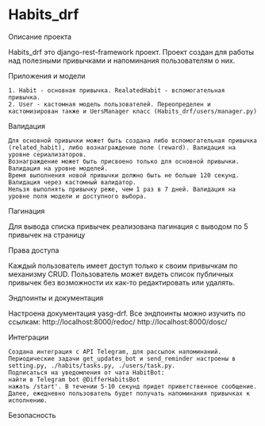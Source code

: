# Habits_drf

Описание проекта

Habits_drf это django-rest-framework проект. Проект создан для работы над полезными привычками и напоминания пользователям о них.

Приложения и модели

    1. Habit - основная привычка. RealatedHabit - вспомогательная привычка.
    2. User - кастомная модель пользователей. Переопределен и кастомизирован также и UersManager класс (Habits_drf/users/manager.py)

Валидация

    Для основной привычки может быть создана либо вспомогательная привычка (related_habit), либо вознаграждение поле (reward). Валидация на уровне сериализаторов.
    Вознаграждение может быть присвоено только для основной привычки. Валидация на уровне моделей.
    Время выполнения новой привычки должно быть не больше 120 секунд. Валидация через кастомный валидатор.
    Нельзя выполнять привычку реже, чем 1 раз в 7 дней. Валидация на уровне поля модели и доступного выбора.
    
Пагинация

  Для вывода списка привычек реализована пагинация с выводом по 5 привычек на страницу

Права доступа

  Каждый пользователь имеет доступ только к своим привычкам по механизму CRUD. Пользователь может видеть список публичных привычек без возможности их как-то редактировать или удалять. 

Эндпоинты и документация

  Настроена документация yasg-drf. Все эндпоинты можно изучить по ссылкам: http://localhost:8000/redoc/ http://localhost:8000/dosc/

Интеграции

    Создана интеграция с API Telegram, для рассылок напоминаний. Периодические задачи get_updates_bot и send_reminder настроены в setting.py, ./habits/tasks.py, ./users/task.py.
    Подписаться на уведомления от чата HabitBot:
    найти в Telegram bot @DifferHabitsBot
    нажать /start'. В течении 5-10 секунд придет приветственное сообщение. Далее, ежедневно пользователь будет получать напоминания привычках к исполнению.

Безопасность

````Для проекта настроен CORS, чтобы фронтенд мог подключаться к проекту на развернутом сервере.
